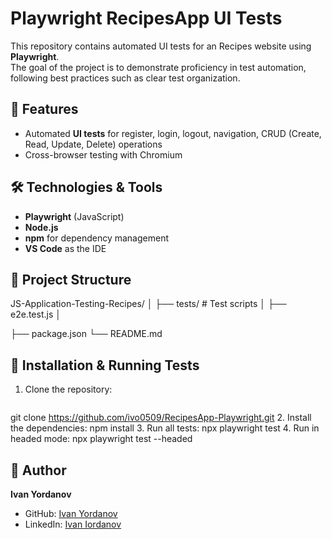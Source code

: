 # Playwright RecipesApp UI Tests

This repository contains automated UI tests for an Recipes website using **Playwright**.  
The goal of the project is to demonstrate proficiency in test automation, following best practices such as  clear test organization.

## 📌 Features
- Automated **UI tests** for register, login, logout, navigation, CRUD (Create, Read, Update, Delete) operations
- Cross-browser testing with Chromium

## 🛠️ Technologies & Tools
- **Playwright** (JavaScript)
- **Node.js**
- **npm** for dependency management
- **VS Code** as the IDE

## 📂 Project Structure
JS-Application-Testing-Recipes/
│
├── tests/ # Test scripts
│ ├── e2e.test.js
│

├── package.json
└── README.md

## 🚀 Installation & Running Tests
1. Clone the repository:
   ```bash
  git clone https://github.com/ivo0509/RecipesApp-Playwright.git
2. Install the dependencies:
   npm install
3. Run all tests:
npx playwright test
4. Run in headed mode:
npx playwright test --headed


## 👤 Author
**Ivan Yordanov**  
- GitHub: [Ivan Yordanov](https://github.com/ivo0509)
- LinkedIn: [Ivan Iordanov](https://www.linkedin.com/in/ivan-iordanov-6aa745317/)
